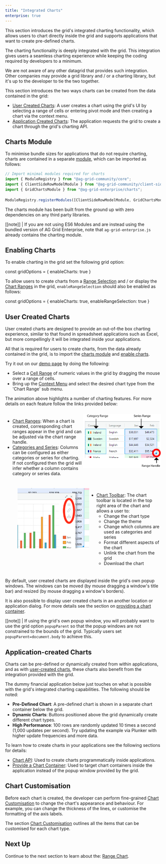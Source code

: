 ```yaml
---
title: "Integrated Charts"
enterprise: true
---
```


This section introduces the grid's integrated charting functionality, which allows users to chart directly inside the grid and supports applications that want to create pre-defined charts.

The charting functionality is deeply integrated with the grid. This integration gives users a seamless charting experience while keeping the coding required by developers to a minimum.

We are not aware of any other datagrid that provides such integration. Other companies may provide a grid library and / or a charting library, but it's up to the developer to tie the two together.

This section introduces the two ways charts can be created from the data contained in the grid:

- [User Created Charts](#user-created-charts): A user creates a chart using the grid's UI by selecting a range of cells or entering pivot mode and then creating a chart via the context menu.
- [Application Created Charts](#application-created-charts): The application requests the grid to create a chart through the grid's charting API.

## Charts Module

To minimise bundle sizes for applications that do not require charting, charts are contained in a separate [module](/modules/), which can be imported as follows:

```ts
// Import minimal modules required for charts
import { ModuleRegistry } from "@ag-grid-community/core";
import { ClientSideRowModelModule } from "@ag-grid-community/client-side-row-model";
import { GridChartsModule } from "@ag-grid-enterprise/charts";

ModuleRegistry.registerModules([ClientSideRowModelModule, GridChartsModule]);
```

The charts module has been built from the ground up with zero dependencies on any third party libraries.

[[note]]
| If you are not using ES6 Modules and are instead using the bundled version of AG Grid Enterprise, note that `ag-grid-enterprise.js` already contains the charting module.

## Enabling Charts

To enable charting in the grid set the following grid option:

<snippet>
const gridOptions = {
    enableCharts: true
}
</snippet>

To allow users to create charts from a [Range Selection](/range-selection/) and / or display the [Chart Ranges](/integrated-charts-range-chart/)
in the grid, `enableRangeSelection` should also be enabled as follows:

<snippet>
const gridOptions = {
    enableCharts: true,
    enableRangeSelection: true
}
</snippet>

## User Created Charts

User created charts are designed to provide an out-of-the box charting experience, similar to that found in spreadsheet applications such as Excel, but more compellingly it will be integrated inside your applications.

All that is required for users to create charts, from the data already contained in the grid, is to import the [charts module](#charts-module) and [enable charts](#enabling-charts).

Try it out on our [demo page](../../example.php) by doing the following:

- Select a [Cell Range](/range-selection/) of numeric values in the grid by dragging the mouse over a range of cells.
- Bring up the [Context Menu](/context-menu/) and select the desired chart type from the 'Chart Range' sub menu.

<gif src="chart-showcase.gif" alt="Chart Showcase"></gif>

The animation above highlights a number of charting features. For more details on each feature follow the links provided below:

<div style="display: flex; margin-bottom: 25px; margin-top: 25px;">
    <div style="flex: 1 1 0;">
        <ul class="content">
            <li><a href="../integrated-charts-range-chart/#creating-chart-ranges">Chart Ranges</a>: When a chart is created, corresponding chart ranges appear in the grid and can be adjusted via the chart range handle.</li>
            <li><a href="../integrated-charts-range-chart/#category-and-series-ranges">Categories and Series</a>: Columns can be configured as either categories or series for charting. If not configured then the grid will infer whether a column contains category or series data.</li>
        </ul>
    </div>
    <div style="flex: 1 1 0;">
        <img src="resources/category-range-fill-handle.png" alt="Range Handle" />
    </div>
</div>

<div style="display: flex; margin-bottom: 25px; margin-top: 25px; margin-left: 40px;">
    <div style="flex: 1 1 0;">
        <img src="resources/chart-toolbar.png" alt="Chart Toolbar" />
    </div>
    <div style="flex: 1 1 0;">
        <ul class="content">
            <li><a href="../integrated-charts-toolbar/">Chart Toolbar</a>:
                The chart toolbar is located in the top right area of the chart and allows a user to:
                <ul class="content">
                    <li>Change the chart type</li>
                    <li>Change the theme</li>
                    <li>Change which columns are used as categories and series</li>
                    <li>Format different aspects of the chart</li>
                    <li>Unlink the chart from the grid</li>
                    <li>Download the chart</li>
                </ul>
            </li>
        </ul>
    </div>
</div>

By default, user created charts are displayed inside the grid's own popup windows. The windows can be moved (by mouse dragging a window's title bar) and resized (by mouse dragging a window's borders).

It is also possible to display user created charts in an another location or application dialog. For more details see the section on [providing a chart container](/integrated-charts-container/).

[[note]]
| If using the grid's own popup window, you will probably want to use the grid option `popupParent` so that the popup windows are not constrained to the bounds of the grid. Typically users set `popupParent=document.body` to achieve this.

## Application-created Charts

Charts can be pre-defined or dynamically created from within applications, and as with [user-created charts](#user-created-charts), these charts also benefit from the integration provided with the grid.

The dummy financial application below just touches on what is possible with the grid's integrated charting capabilities. The following should be noted:

- **Pre-Defined Chart**: A pre-defined chart is shown in a separate chart container below the grid.
- **Dynamic Charts**: Buttons positioned above the grid dynamically create different chart types.
- **High Performance**: 100 rows are randomly updated 10 times a second (1,000 updates per second). Try updating the example via Plunker with higher update frequencies and more data.

<grid-example title='Application Created Charts' name='application-created-charts' type='typescript' options='{ "exampleHeight": 825, "enterprise": true, "modules": ["clientside", "charts"] }'></grid-example>

To learn how to create charts in your applications see the following sections for details:

- [Chart API](/integrated-charts-api/): Used to create charts programmatically inside applications.
- [Provide a Chart Container](/integrated-charts-container/): Used to target chart containers inside the application instead of the popup window provided by the grid.

## Chart Customisation

Before each chart is created, the developer can perform fine-grained [Chart Customisation](/integrated-charts-customisation/) to change the chart's appearance and behaviour. For example, you can change the thickness of the lines, or customise the formatting of the axis labels.

The section [Chart Customisation](/integrated-charts-customisation/) outlines all the items that can be customised for each chart type.

## Next Up

Continue to the next section to learn about the: [Range Chart](/integrated-charts-range-chart/).
